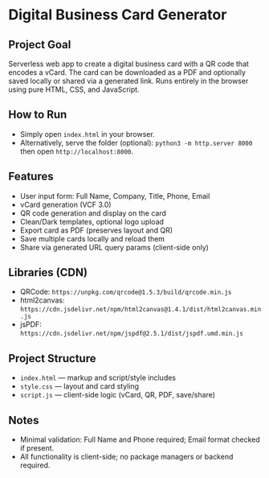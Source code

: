 Digital Business Card Generator
================================

Project Goal
------------
Serverless web app to create a digital business card with a QR code that encodes a vCard. The card can be downloaded as a PDF and optionally saved locally or shared via a generated link. Runs entirely in the browser using pure HTML, CSS, and JavaScript.

How to Run
----------
- Simply open `index.html` in your browser.
- Alternatively, serve the folder (optional): `python3 -m http.server 8000` then open `http://localhost:8000`.

Features
--------
- User input form: Full Name, Company, Title, Phone, Email
- vCard generation (VCF 3.0)
- QR code generation and display on the card
- Clean/Dark templates, optional logo upload
- Export card as PDF (preserves layout and QR)
- Save multiple cards locally and reload them
- Share via generated URL query params (client-side only)

Libraries (CDN)
---------------
- QRCode: `https://unpkg.com/qrcode@1.5.3/build/qrcode.min.js`
- html2canvas: `https://cdn.jsdelivr.net/npm/html2canvas@1.4.1/dist/html2canvas.min.js`
- jsPDF: `https://cdn.jsdelivr.net/npm/jspdf@2.5.1/dist/jspdf.umd.min.js`

Project Structure
-----------------
- `index.html` — markup and script/style includes
- `style.css` — layout and card styling
- `script.js` — client-side logic (vCard, QR, PDF, save/share)

Notes
-----
- Minimal validation: Full Name and Phone required; Email format checked if present.
- All functionality is client-side; no package managers or backend required.

